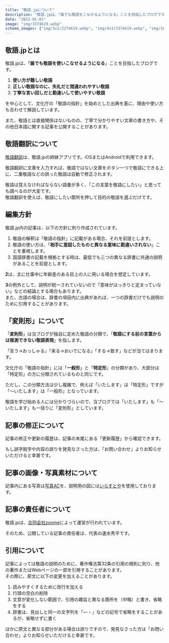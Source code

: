 ```yaml
---
title: "敬語.jpについて"
description: "敬語.jpは、「誰でも敬語をこなせるようになる」ことを目指したブログです。難しい敬語、勘違いされやすい敬語、二重敬語などを中心に、分かりやすく解説しています。"
date: "2022-01-01"
image: "img/3374619.webp"
schema_images: ["img/1x1/3374619.webp", "img/4x3/3374619.webp", "img/16x9/3374619.webp"]
---
```


## 敬語.jpとは
敬語.jpは、「**誰でも敬語を使いこなせるようになる**」ことを目指したブログです。

1. **使い方が難しい敬語**
2. **正しい敬語なのに、失礼だと間違われやすい敬語**
3. **丁寧な言い回しだと勘違いして使いやすい敬語**

を中心として、文化庁の「敬語の指針」を始めとした出典を基に、理由や使い方も合わせて解説しています。

また、敬語とは直接関係はないものの、丁寧で分かりやすい文章の書き方や、その他日本語に関する記事を公開することがあります。

## 敬語翻訳について
[敬語翻訳](https://敬語翻訳.jp)は、敬語.jpの姉妹アプリです。iOSまたはAndroidで利用できます。

敬語翻訳に文章を入力すれば、敬語ではない文章をボタン一つで敬語にできる上に、二重敬語などの誤った敬語は自動で修正されます。

敬語は覚えなければならない語彙が多く、「この言葉を敬語にしたい」と思っても調べるのが大変です。  
敬語翻訳を使えば、敬語にしたい箇所を押して目的の敬語を選ぶだけです。

## 編集方針
敬語.jp内の記事は、以下の方針に則り作成されています。

1. 敬語の解釈は「敬語の指針」に記載がある場合、それを前提とします。
2. 敬語の使い方は、「**相手に意図したものと異なる意味に勘違いされない**」ことを重視します。
3. 国語辞書の記載を根拠とする時は、最低でも三つの異なる辞書に共通の説明があることを前提とします。  

**2**は、主に仕事中に年齢差のある目上の人に用いる場合を想定しています。

**3**の例外として、説明が統一されていないので「意味がはっきりと定まっていない」などの結論とする場合もあります。  
また、古語の場合は、辞書の項目内に出典があれば、一つの辞書だけでも説明のために引用することがあります。


## 「変則形」について

「**変則形**」は当ブログが独自に定めた敬語の分類で、「**敬語にする前の言葉からは推測できない敬語表現**」を指します。

「言う→おっしゃる」「来る→おいでになる」「する→致す」などが当てはまります。

文化庁の「敬語の指針」には「**一般形**」と「**特定形**」の分類があり、大部分は「特定形」の方に分類されているものと同じです。

ただし、この分類方法は少し複雑で、例えば「いたします」は「特定形」ですが「〜いたします」は「一般形」となっています。

敬語を学び始める人には分かりづらいので、当ブログでは「いたします」も「〜いたします」も一括りに「変則形」としています。

## 記事の修正について
記事の修正や更新の履歴は、記事の末尾にある「更新履歴」から確認できます。

もし誤字脱字や内容の誤りを発見なさった方は、「お問い合わせ」よりお知らせいただけると幸甚です。

## 記事の画像・写真素材について
記事内にある写真は[写真AC](https://www.photo-ac.com)を、説明用の図には[いらすとや](https://www.irasutoya.com)を使用しております。

## 記事の責任者について
敬語.jpは、[合同会社zoome](https://zoome.co.jp)によって運営が行われています。

そのため、公開している記事の責任者は、代表の速水秀平です。  

## 引用について
記事によっては敬語の説明のために、著作権法第32条の引用の規則に則り、他の著作またはWebページの一部を引用することがあります。  
その際に、原文に以下の変更を加えることがあります。
1. 読みやすくするために改行を加える
2. 行頭の空白の削除
3. 文意が変化しない範囲で、引用の趣旨と異なる箇所を（中略）と書き、省略をする
4. 辞書は、見出しと同一の文字列を「—・」などの記号で省略をすることがあるが、省略せずに書く

ほかに原文と異なる部分がある場合は誤りですので、発見なさった方は「お問い合わせ」よりお知らせいただけると幸甚です。
